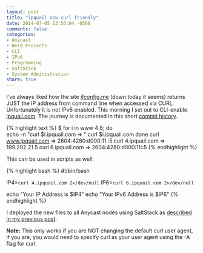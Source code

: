 ```yaml
---
layout: post
title: "ipquail now curl friendly"
date: 2014-07-05 13:56:04 -0500
comments: false
categories: 
- Anycast
- Nerd Projects
- CLI
- IPv6
- Programming
- SaltStack
- System Administration
share: true
---
```

I've always liked how the site [ifconfig.me](http://ifconfig.me) (down today it seems) returns JUST the IP address from command line when accessed via CURL. Unfortunately it is not IPv6 enabled. This morning I set out to CLI-enable [ipquail.com](http://ipquail.com). The journey is documented in this short [commit history](https://github.com/henchman21/ipquail/compare/9a6d878dcf7a441911d16923c518afe033a421f7...c963a9efe970444109e44e71ffdbf479ed7a63cb).

{% highlight text %}
$ for i in www 4 6; do \
  echo -n "curl $i.ipquail.com => "
  curl $i.ipquail.com
  done
curl www.ipquail.com => 2604:4280:d000:11::5
curl 4.ipquail.com => 199.202.21.5
curl 6.ipquail.com => 2604:4280:d000:11::5
{% endhighlight %}

This can be used in scripts as well:

{% highlight bash %}
#!/bin/bash

IP4=`curl 4.ipquail.com 2>/dev/null`
IP6=`curl 6.ipquail.com 2>/dev/null`

echo "Your IP Address is $IP4"
echo "Your IPv6 Address is $IP6"
{% endhighlight %}

I deployed the new files to all Anycast nodes using SaltStack as [described in my previous post](/2014/07/01/anycast-administration-with-saltstack/).

**Note:** This only works if you are NOT changing the default curl user agent, if you are, you would need to specify curl as your user agent using the -A flag for curl.
